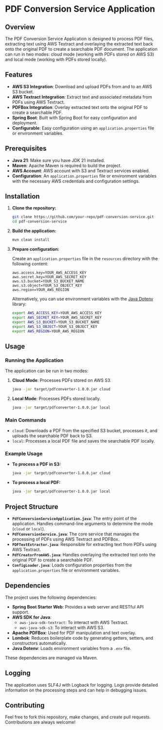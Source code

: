 # PDF Conversion Service Application

## Overview

The PDF Conversion Service Application is designed to process PDF files, extracting text using AWS Textract and overlaying the extracted text back onto the original PDF to create a searchable PDF document. The application can run in two modes: cloud mode (working with PDFs stored on AWS S3) and local mode (working with PDFs stored locally).

## Features

- **AWS S3 Integration**: Download and upload PDFs from and to an AWS S3 bucket.
- **AWS Textract Integration**: Extract text and associated metadata from PDFs using AWS Textract.
- **PDFBox Integration**: Overlay extracted text onto the original PDF to create a searchable PDF.
- **Spring Boot**: Built with Spring Boot for easy configuration and deployment.
- **Configurable**: Easy configuration using an `application.properties` file or environment variables.

## Prerequisites

- **Java 21**: Make sure you have JDK 21 installed.
- **Maven**: Apache Maven is required to build the project.
- **AWS Account**: AWS account with S3 and Textract services enabled.
- **Configuration**: An `application.properties` file or environment variables with the necessary AWS credentials and configuration settings.

## Installation

1. **Clone the repository:**

    ```bash
    git clone https://github.com/your-repo/pdf-conversion-service.git
    cd pdf-conversion-service
    ```

2. **Build the application:**

    ```bash
    mvn clean install
    ```

3. **Prepare configuration:**

   Create an `application.properties` file in the `resources` directory with the following content:

   ```properties
   aws.access.key=YOUR_AWS_ACCESS_KEY
   aws.secret.key=YOUR_AWS_SECRET_KEY
   aws.s3.bucket=YOUR_S3_BUCKET_NAME
   aws.s3.object=YOUR_S3_OBJECT_KEY
   aws.region=YOUR_AWS_REGION
   ```

   Alternatively, you can use environment variables with the [Java Dotenv](https://github.com/cdimascio/java-dotenv) library:

   ```bash
   export AWS_ACCESS_KEY=YOUR_AWS_ACCESS_KEY
   export AWS_SECRET_KEY=YOUR_AWS_SECRET_KEY
   export AWS_S3_BUCKET=YOUR_S3_BUCKET_NAME
   export AWS_S3_OBJECT=YOUR_S3_OBJECT_KEY
   export AWS_REGION=YOUR_AWS_REGION
   ```

## Usage

### Running the Application

The application can be run in two modes:

1. **Cloud Mode**: Processes PDFs stored on AWS S3.

    ```bash
    java -jar target/pdfconverter-1.0.0.jar cloud
    ```

2. **Local Mode**: Processes PDFs stored locally.

    ```bash
    java -jar target/pdfconverter-1.0.0.jar local
    ```

### Main Commands

- `cloud`: Downloads a PDF from the specified S3 bucket, processes it, and uploads the searchable PDF back to S3.
- `local`: Processes a local PDF file and saves the searchable PDF locally.

### Example Usage

- **To process a PDF in S3:**

    ```bash
    java -jar target/pdfconverter-1.0.0.jar cloud
    ```

- **To process a local PDF:**

    ```bash
    java -jar target/pdfconverter-1.0.0.jar local
    ```

## Project Structure

- **`PdfConversionServiceApplication.java`**: The entry point of the application. Handles command-line arguments to determine the mode (`cloud` or `local`).
- **`PdfConversionService.java`**: The core service that manages the processing of PDFs using AWS Textract and PDFBox.
- **`PDFTextExtractor.java`**: Responsible for extracting text from PDFs using AWS Textract.
- **`PdfCreatorFromAWS.java`**: Handles overlaying the extracted text onto the original PDF to create a searchable PDF.
- **`ConfigLoader.java`**: Loads configuration properties from the `application.properties` file or environment variables.

## Dependencies

The project uses the following dependencies:

- **Spring Boot Starter Web**: Provides a web server and RESTful API support.
- **AWS SDK for Java**:
    - `aws-java-sdk-textract`: To interact with AWS Textract.
    - `aws-java-sdk-s3`: To interact with AWS S3.
- **Apache PDFBox**: Used for PDF manipulation and text overlay.
- **Lombok**: Reduces boilerplate code by generating getters, setters, and constructors automatically.
- **Java Dotenv**: Loads environment variables from a `.env` file.

These dependencies are managed via Maven.

## Logging

The application uses SLF4J with Logback for logging. Logs provide detailed information on the processing steps and can help in debugging issues.

## Contributing

Feel free to fork this repository, make changes, and create pull requests. Contributions are always welcome!

